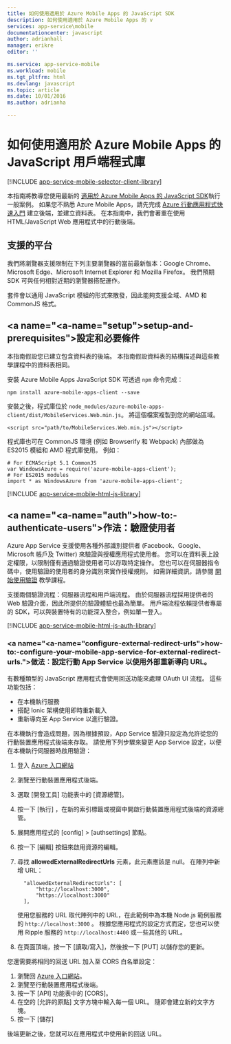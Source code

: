 ```yaml
---
title: 如何使用適用於 Azure Mobile Apps 的 JavaScript SDK
description: 如何使用適用於 Azure Mobile Apps 的 v
services: app-service\mobile
documentationcenter: javascript
author: adrianhall
manager: erikre
editor: ''

ms.service: app-service-mobile
ms.workload: mobile
ms.tgt_pltfrm: html
ms.devlang: javascript
ms.topic: article
ms.date: 10/01/2016
ms.author: adrianha

---
```

# <a name="how-to-use-the-javascript-client-library-for-azure-mobile-apps"></a>如何使用適用於 Azure Mobile Apps 的 JavaScript 用戶端程式庫
[!INCLUDE [app-service-mobile-selector-client-library](../../includes/app-service-mobile-selector-client-library.md)]

本指南將教導您使用最新的 [適用於 Azure Mobile Apps 的 JavaScript SDK]執行一般案例。 如果您不熟悉 Azure Mobile Apps，請先完成 [Azure 行動應用程式快速入門] 建立後端，並建立資料表。 在本指南中，我們會著重在使用 HTML/JavaScript Web 應用程式中的行動後端。

## <a name="supported-platforms"></a>支援的平台
我們將瀏覽器支援限制在下列主要瀏覽器的當前最新版本：Google Chrome、Microsoft Edge、Microsoft Internet Explorer 和 Mozilla Firefox。  我們預期 SDK 可與任何相對近期的瀏覽器搭配運作。

套件會以通用 JavaScript 模組的形式來散發，因此能夠支援全域、AMD 和 CommonJS 格式。

## <a name="<a-name="setup"></a>setup-and-prerequisites"></a><a name="Setup"></a>設定和必要條件
本指南假設您已建立包含資料表的後端。 本指南假設資料表的結構描述與這些教學課程中的資料表相同。

安裝 Azure Mobile Apps JavaScript SDK 可透過 `npm` 命令完成︰

```
npm install azure-mobile-apps-client --save
```

安裝之後，程式庫位於 `node_modules/azure-mobile-apps-client/dist/MobileServices.Web.min.js`。  將這個檔案複製到您的網站區域。

```
<script src="path/to/MobileServices.Web.min.js"></script>
```

程式庫也可在 CommonJS 環境 (例如 Browserify 和 Webpack) 內部做為 ES2015 模組和 AMD 程式庫使用。  例如：

```
# For ECMAScript 5.1 CommonJS
var WindowsAzure = require('azure-mobile-apps-client');
# For ES2015 modules
import * as WindowsAzure from 'azure-mobile-apps-client';
```

[!INCLUDE [app-service-mobile-html-js-library](../../includes/app-service-mobile-html-js-library.md)]

## <a name="<a-name="auth"></a>how-to:-authenticate-users"></a><a name="auth"></a>作法：驗證使用者
Azure App Service 支援使用各種外部識別提供者 (Facebook、Google、Microsoft 帳戶及 Twitter) 來驗證與授權應用程式使用者。 您可以在資料表上設定權限，以限制僅有通過驗證使用者可以存取特定操作。 您也可以在伺服器指令碼中，使用驗證的使用者的身分識別來實作授權規則。 如需詳細資訊，請參閱 [開始使用驗證] 教學課程。

支援兩個驗證流程：伺服器流程和用戶端流程。  由於伺服器流程採用提供者的 Web 驗證介面，因此所提供的驗證體驗也最為簡單。 用戶端流程依賴提供者專屬的 SDK，可以與裝置特有的功能深入整合，例如單一登入。

[!INCLUDE [app-service-mobile-html-js-auth-library](../../includes/app-service-mobile-html-js-auth-library.md)]

### <a name="<a-name="configure-external-redirect-urls"></a>how-to:-configure-your-mobile-app-service-for-external-redirect-urls."></a><a name="configure-external-redirect-urls"></a>做法︰設定行動 App Service 以使用外部重新導向 URL。
有數種類型的 JavaScript 應用程式會使用回送功能來處理 OAuth UI 流程。  這些功能包括：

* 在本機執行服務
* 搭配 Ionic 架構使用即時重新載入
* 重新導向至 App Service 以進行驗證。 

在本機執行會造成問題，因為根據預設，App Service 驗證只設定為允許從您的行動裝置應用程式後端來存取。 請使用下列步驟來變更 App Service 設定，以便在本機執行伺服器時啟用驗證：

1. 登入 [Azure 入口網站]
2. 瀏覽至行動裝置應用程式後端。
3. 選取 [開發工具] 功能表中的 [資源總管]。
4. 按一下 [執行]  ，在新的索引標籤或視窗中開啟行動裝置應用程式後端的資源總管。
5. 展開應用程式的 [config]  >  [authsettings] 節點。
6. 按一下 [編輯]  按鈕來啟用資源的編輯。
7. 尋找 **allowedExternalRedirectUrls** 元素，此元素應該是 null。 在陣列中新增 URL：
   
         "allowedExternalRedirectUrls": [
             "http://localhost:3000",
             "https://localhost:3000"
         ],
   
    使用您服務的 URL 取代陣列中的 URL，在此範例中為本機 Node.js 範例服務的 `http://localhost:3000` 。 根據您應用程式的設定方式而定，您也可以使用 Ripple 服務的 `http://localhost:4400` 或一些其他的 URL。
8. 在頁面頂端，按一下 [讀取/寫入]，然後按一下 [PUT] 以儲存您的更新。

您還需要將相同的回送 URL 加入至 CORS 白名單設定：

1. 瀏覽回 [Azure 入口網站]。
2. 瀏覽至行動裝置應用程式後端。
3. 按一下 [API] 功能表中的 [CORS]。
4. 在空的 [允許的原點]  文字方塊中輸入每一個 URL。  隨即會建立新的文字方塊。
5. 按一下 [儲存] 

後端更新之後，您就可以在應用程式中使用新的回送 URL。

<!-- URLs. -->
[Azure 行動應用程式快速入門]: app-service-mobile-cordova-get-started.md
[開始使用驗證]: app-service-mobile-cordova-get-started-users.md
[將驗證新增至您的應用程式]: app-service-mobile-cordova-get-started-users.md

[Azure 入口網站]: https://portal.azure.com/
[適用於 Azure Mobile Apps 的 JavaScript SDK]: https://www.npmjs.com/package/azure-mobile-apps-client
[Query 物件文件]: https://msdn.microsoft.com/en-us/library/azure/jj613353.aspx




<!--HONumber=Oct16_HO2-->


